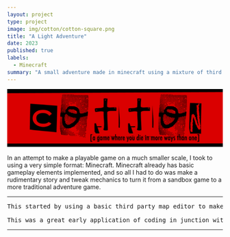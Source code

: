 ```yaml
---
layout: project
type: project
image: img/cotton/cotton-square.png
title: "A Light Adventure"
date: 2023
published: true
labels:
  - Minecraft
summary: "A small adventure made in minecraft using a mixture of third party software and in game command line."
---
```


<img class="img-fluid" src="../img/cotton/cotton-header.png">

In an attempt to make a playable game on a much smaller scale, I took to using a very simple format: Minecraft. Minecraft already has basic gameplay elements implemented, and so all I had to do was make a rudimentary story and tweak mechanics to turn it from a sandbox game to a more traditional adventure game. 

<hr>

<pre>
This started by using a basic third party map editor to make a more "on rails" experience, while keeping it from feeling too contained. Then I just had to use in game command blocks, terminals that can be set to run console commands, to add in experiences that were less likely to be found in minecraft. 

This was a great early application of coding in junction with other software. I had to work within the boundaries of minecraft, as even the third pary software I used simply edited text files, although on a grand scale.
</pre>

<hr>
